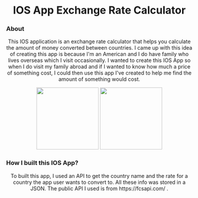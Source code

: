 <h1 align="center">IOS App Exchange Rate Calculator</h1>

<h3>About</h3>
<p align="center">
    This IOS application is an exchange rate calculator that helps you calculate the amount of money converted between countries. I came up with this idea of creating this app is because I'm an American and I do have family who lives overseas which I visit occasionally. I wanted to create this IOS App so when I do visit my family abroad and if I wanted to know how much a price of something cost, I could then use this app I've created to help me find the amount of something would cost. 
    <br/>   
</p>

<p align="center">
	<img src="https://user-images.githubusercontent.com/40045109/83992383-03172300-a905-11ea-8245-863770892a85.gif" width="168">
	<img src="https://user-images.githubusercontent.com/40045109/83992528-7b7de400-a905-11ea-98d6-000b118abb62.gif" width="168">
</p>

<h3>How I built this IOS App?</h3>
<p align="center">
    To built this app, I used an API to get the country name and the rate for a country the app user wants to convert to. All these info was stored in a JSON. The public API I used is from https://fcsapi.com/ .
    <br/>   
</p>



